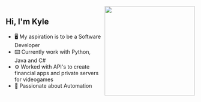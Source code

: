 <img align="right" width="240" src="https://logowik.com/content/uploads/images/aberystwyth-university3641.jpg" />
<h2>Hi, I'm Kyle</h2>
<ul>
<li>🖥️ My aspiration is to be a Software Developer</li>
<li>⌨️ Currently work with Python, Java and C#</li>
<li>⚙️ Worked with API's to create financial apps and private servers for videogames</li>
<li>🔄 Passionate about Automation</li>
</ul>
